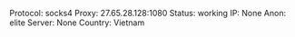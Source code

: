Protocol: socks4
Proxy: 27.65.28.128:1080
Status: working
IP: None
Anon: elite
Server: None
Country: Vietnam

